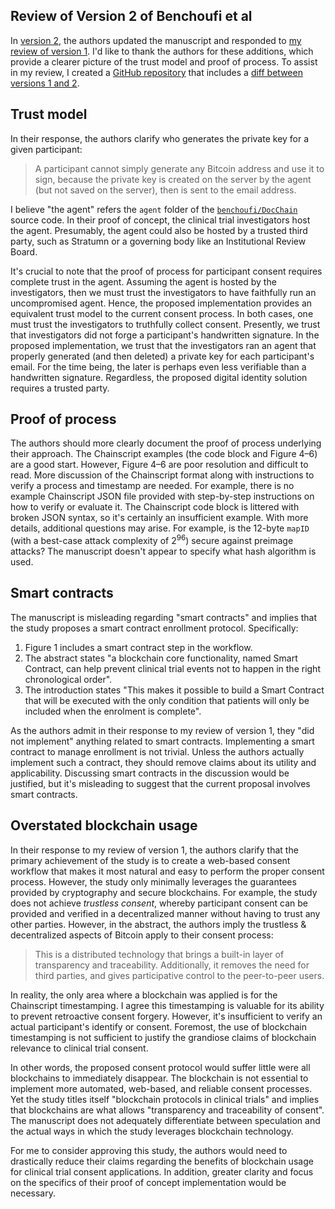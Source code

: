 ## Review of Version 2 of Benchoufi et al

In [version 2](https://doi.org/10.12688/f1000research.10531.2), the authors updated the manuscript and responded to [my review of version 1](https://doi.org/10.5256/f1000research.11349.r21311). I'd like to thank the authors for these additions, which provide a clearer picture of the trust model and proof of process. To assist in my review, I created a [GitHub repository](https://github.com/dhimmel/benchoufi) that includes a [diff between versions 1 and 2](https://github.com/dhimmel/benchoufi/blob/32425902d2a8500633f027dd5318df1e993b8d04/f1000/diff/f1000-benchoufi-v2-v1-diff.pdf).

## Trust model

In their response, the authors clarify who generates the private key for a given participant:

> A participant cannot simply generate any Bitcoin address and use it to sign, because the private key is created on the server by the agent (but not saved on the server), then is sent to the email address.

I believe "the agent" refers the `agent` folder of the [`benchoufi/DocChain`](https://github.com/benchoufi/DocChain/tree/ad0c71741257d8e9365230c6e57be69079ac966d) source code. In their proof of concept, the clinical trial investigators host the agent. Presumably, the agent could also be hosted by a trusted third party, such as Stratumn or a governing body like an Institutional Review Board.

It's crucial to note that the proof of process for participant consent requires complete trust in the agent. Assuming the agent is hosted by the investigators, then we must trust the investigators to have faithfully run an uncompromised agent. Hence, the proposed implementation provides an equivalent trust model to the current consent process. In both cases, one must trust the investigators to truthfully collect consent. Presently, we trust that investigators did not forge a participant's handwritten signature. In the proposed implementation, we trust that the investigators ran an agent that properly generated (and then deleted) a private key for each participant's email. For the time being, the later is perhaps even less verifiable than a handwritten signature. Regardless, the proposed digital identity solution requires a trusted party.

## Proof of process

The authors should more clearly document the proof of process underlying their approach. The Chainscript examples (the code block and Figure 4–6) are a good start. However, Figure 4–6 are poor resolution and difficult to read. More discussion of the Chainscript format along with instructions to verify a process and timestamp are needed. For example, there is no example Chainscript JSON file provided with step-by-step instructions on how to verify or evaluate it. The Chainscript code block is littered with broken JSON syntax, so it's certainly an insufficient example. With more details, additional questions may arise. For example, is the 12-byte `mapID` (with a best-case attack complexity of 2<sup>96</sup>) secure against preimage attacks? The manuscript doesn't appear to specify what hash algorithm is used.

## Smart contracts

The manuscript is misleading regarding "smart contracts" and implies that the study proposes a smart contract enrollment protocol. Specifically:

1. Figure 1 includes a smart contract step in the workflow.
2. The abstract states "a blockchain core functionality, named Smart Contract, can help prevent clinical trial events not to happen in the right chronological order".
3. The introduction states "This makes it possible to build a Smart Contract that will be executed with the only condition that patients will only be included when the enrolment is complete".

As the authors admit in their response to my review of version 1, they "did not implement" anything related to smart contracts. Implementing a smart contract to manage enrollment is not trivial. Unless the authors actually implement such a contract, they should remove claims about its utility and applicability. Discussing smart contracts in the discussion would be justified, but it's misleading to suggest that the current proposal involves smart contracts.

## Overstated blockchain usage

In their response to my review of version 1, the authors clarify that the primary achievement of the study is to create a web-based consent workflow that makes it most natural and easy to perform the proper consent process. However, the study only minimally leverages the guarantees provided by cryptography and secure blockchains. For example, the study does not achieve _trustless consent_, whereby participant consent can be provided and verified in a decentralized manner without having to trust any other parties. However, in the abstract, the authors imply the trustless & decentralized aspects of Bitcoin apply to their consent process:

> This is a distributed technology that brings a built-in layer of transparency and traceability. Additionally, it removes the need for third parties, and gives participative control to the peer-to-peer users.

In reality, the only area where a blockchain was applied is for the Chainscript timestamping. I agree this timestamping is valuable for its ability to prevent retroactive consent forgery. However, it's insufficient to verify an actual participant's identify or consent. Foremost, the use of blockchain timestamping is not sufficient to justify the grandiose claims of blockchain relevance to clinical trial consent.

In other words, the proposed consent protocol would suffer little were all blockchains to immediately disappear. The blockchain is not essential to implement more automated, web-based, and reliable consent processes. Yet the study titles itself "blockchain protocols in clinical trials" and implies that blockchains are what allows "transparency and traceability of consent". The manuscript does not adequately differentiate between speculation and the actual ways in which the study leverages blockchain technology.

For me to consider approving this study, the authors would need to drastically reduce their claims regarding the benefits of blockchain usage for clinical trial consent applications. In addition, greater clarity and focus on the specifics of their proof of concept implementation would be necessary.
